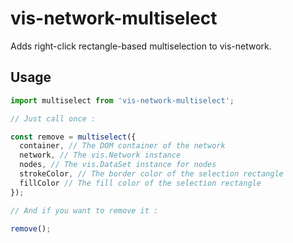 # vis-network-multiselect
Adds right-click rectangle-based multiselection to vis-network.

## Usage

```javascript
import multiselect from 'vis-network-multiselect';

// Just call once :

const remove = multiselect({
  container, // The DOM container of the network
  network, // The vis.Network instance
  nodes, // The vis.DataSet instance for nodes
  strokeColor, // The border color of the selection rectangle
  fillColor // The fill color of the selection rectangle
});

// And if you want to remove it :

remove();
```
